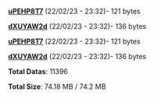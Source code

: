 [**uPEHP8T7**](/data/uPEHP8T7.txt) (22/02/23 - 23:32)- 121 bytes

[**dXUYAW2d**](/data/dXUYAW2d.txt) (22/02/23 - 23:32)- 136 bytes

[**uPEHP8T7**](/data/uPEHP8T7.txt) (22/02/23 - 23:32)- 121 bytes

[**dXUYAW2d**](/data/dXUYAW2d.txt) (22/02/23 - 23:32)- 136 bytes

**Total Datas**: 11396

**Total Size**: 74.18 MB / 74.2 MB